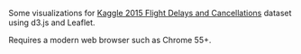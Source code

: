 Some visualizations for [Kaggle 2015 Flight Delays and Cancellations](https://www.kaggle.com/usdot/flight-delays) dataset using d3.js and Leaflet.

Requires a modern web browser such as Chrome 55+.
